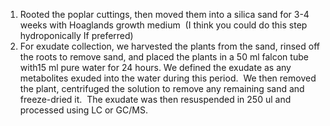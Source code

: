 1. Rooted the poplar cuttings, then moved them into a silica sand for 3-4 weeks with Hoaglands growth medium  (I think you could do this step hydroponically If preferred)
2. For exudate collection, we harvested the plants from the sand, rinsed off the roots to remove sand, and placed the plants in a 50 ml falcon tube with15 ml pure water for 24 hours. We defined the exudate as any metabolites exuded into the water during this period.  We then removed the plant, centrifuged the solution to remove any remaining sand and freeze-dried it.  The exudate was then resuspended in 250 ul and processed using LC or GC/MS.